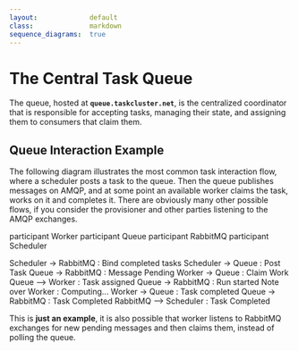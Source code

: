 ```yaml
---
layout:             default
class:              markdown
sequence_diagrams:  true
---
```


The Central Task Queue
======================

The queue, hosted at **`queue.taskcluster.net`**, is the centralized coordinator
that is responsible for accepting tasks, managing their state, and assigning
them to consumers that claim them.


Queue Interaction Example
-------------------------
The following diagram illustrates the most common task interaction flow, where
a scheduler posts a task to the queue. Then the queue publishes messages on
AMQP, and at some point an available worker claims the task, works on it and
completes it. There are obviously many other possible flows, if you consider
the provisioner and other parties listening to the AMQP exchanges.

<div class="sequence-diagram-hand" style="margin:auto;">
participant Worker
participant Queue
participant RabbitMQ
participant Scheduler

Scheduler   ->  RabbitMQ    : Bind completed tasks
Scheduler   ->  Queue       : Post Task
Queue       ->  RabbitMQ    : Message Pending
Worker      ->  Queue       : Claim Work
Queue       --> Worker      : Task assigned
Queue       ->  RabbitMQ    : Run started
Note over Worker : Computing...
Worker      ->  Queue       : Task completed
Queue       ->  RabbitMQ    : Task Completed
RabbitMQ    --> Scheduler   : Task Completed
</div>

This is **just an example**, it is also possible that worker listens to RabbitMQ
exchanges for new pending messages and then claims them, instead of polling the
queue.
